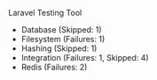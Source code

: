 Laravel Testing Tool

- Database (Skipped: 1)
- Filesystem (Failures: 1)
- Hashing (Skipped: 1)
- Integration (Failures: 1, Skipped: 4)
- Redis (Failures: 2)
